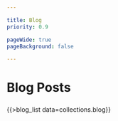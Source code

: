 ```yaml
---

title: Blog
priority: 0.9

pageWide: true
pageBackground: false

---
```


<div class="d-flex justify-content-between align-items-center br-1 mb-3 p-4 p-md-5 bg-light">
    <h1 class="m-0">Blog Posts</h1>
    <h5 class="m-0">
        <a href="/blog/rss.xml" class="text-dark">
            <span class="fa-stack align-top">
                <i class="fal fa-circle fa-stack-2x"></i>
                <i class="fas fa-rss fa-stack-1x"></i>
            </span>
        </a>
    </h5>
</div>

{{>blog_list data=collections.blog}}
